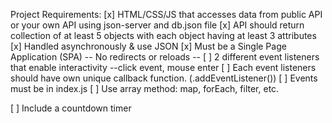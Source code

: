 Project Requirements:
[x] HTML/CSS/JS that accesses data from public API or your own 
        API using json-server and db.json file
    [x] API should return collection of at least 5 objects 
        with each object having at least 3 attributes
    [x] Handled asynchronously & use JSON
[x] Must be a Single Page Application (SPA)
        -- No redirects or reloads --
[ ] 2 different event listeners that enable interactivity
        --click event, mouse enter
    [ ] Each event listeners should have own unique callback 
        function. (.addEventListener())
    [ ] Events must be in index.js
[ ] Use array method: map, forEach, filter, etc.

[ ] Include a countdown timer